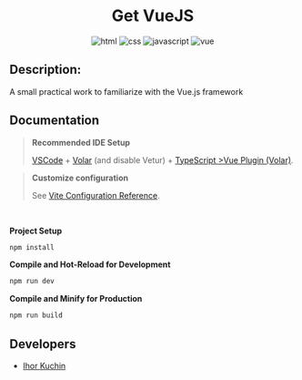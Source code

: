 <h1 align="center">
  Get VueJS
</h1>

<p align="center">
  <img src="https://img.shields.io/badge/-html-red" alt="html">
  <img src="https://img.shields.io/badge/-css-blue" alt="css">
  <img src="https://img.shields.io/badge/-javascript-yellow" alt="javascript">
  <img src="https://img.shields.io/badge/-vue-teal" alt="vue">
</p>

<!-- <p align="center">
  <a href="https://github.com/ik-web">
    [> DEMO LINK <]
  </a> 
</p> -->

## Description:

A small practical work to familiarize with the Vue.js framework

## Documentation

>**Recommended IDE Setup**
>
>[VSCode](https://code.visualstudio.com/) + [Volar](https://marketplace.>visualstudio.com/items?itemName=Vue.volar) (and disable Vetur) + [TypeScript >Vue Plugin (Volar)](https://marketplace.visualstudio.com/items?itemName=Vue.vscode-typescript-vue-plugin).

>**Customize configuration**
>
>See [Vite Configuration Reference](https://vitejs.dev/config/).

<br>

**Project Setup**

```sh
npm install
```

**Compile and Hot-Reload for Development**

```sh
npm run dev
```

**Compile and Minify for Production**

```sh
npm run build
```

## Developers

- [Ihor Kuchin](https://github.com/ik-web)
